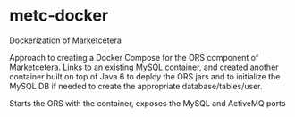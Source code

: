 # metc-docker
Dockerization of Marketcetera

Approach to creating a Docker Compose for the ORS component of Marketcetera. 
Links to an existing MySQL container, and created another container built on top of Java 6 
to deploy the ORS jars and to initialize the MySQL DB if needed to create the appropriate database/tables/user.

Starts the ORS with the container, exposes the MySQL and ActiveMQ ports
